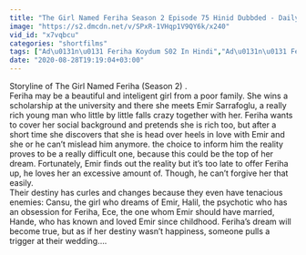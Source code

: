 ```yaml
---
title: "The Girl Named Feriha Season 2 Episode 75 Hinid Dubbded - Dailymotion Video"
image: "https://s2.dmcdn.net/v/SPxR-1VHqp1V9QY6k/x240"
vid_id: "x7vqbcu"
categories: "shortfilms"
tags: ["Ad\u0131n\u0131 Feriha Koydum S02 In Hindi","Ad\u0131n\u0131 Feriha Koydum Season 2","Ad\u0131n\u0131 Feriha Koydum Season 2 Dubbed in Hindi"]
date: "2020-08-28T19:19:04+03:00"
---
```

Storyline of The Girl Named Feriha (Season 2) .  <br>Feriha may be a beautiful and inteligent girl from a poor family. She wins a scholarship at the university and there she meets Emir Sarrafoglu, a really rich young man who little by little falls crazy together with her. Feriha wants to cover her social background and pretends she is rich too, but after a short time she discovers that she is head over heels in love with Emir and she or he can’t mislead him anymore. the choice to inform him the reality proves to be a really difficult one, because this could be the top of her dream. Fortunately, Emir finds out the reality but it’s too late to offer Feriha up, he loves her an excessive amount of. Though, he can’t forgive her that easily.  <br>Their destiny has curles and changes because they even have tenacious enemies: Cansu, the girl who dreams of Emir, Halil, the psychotic who has an obsession for Feriha, Ece, the one whom Emir should have married, Hande, who has known and loved Emir since childhood. Feriha’s dream will become true, but as if her destiny wasn’t happiness, someone pulls a trigger at their wedding….
